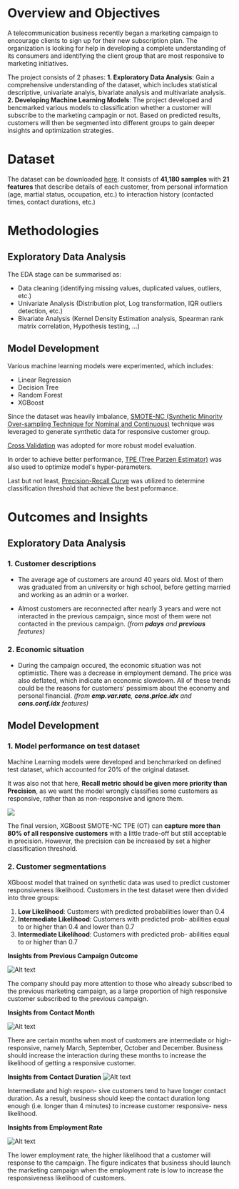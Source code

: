 # Overview and Objectives

A telecommunication business recently began a marketing campaign to encourage clients to sign up for their new subscription plan. The organization is looking for help in developing a complete understanding of its consumers and identifying the client group that are most responsive to marketing initiatives.

The project consists of 2 phases: 
**1. Exploratory Data Analysis**: Gain a comprehensive understanding of the dataset, which includes statistical descriptive, univariate analyis, bivariate analysis and multivariate analysis.
**2. Developing Machine Learning Models**: The project developed and bencmarked various models to classification whether a customer will subscribe to the marketing campagin or not. Based on predicted results, customers will then be segmented into different groups to gain deeper insights and optimization strategies.

# Dataset

The dataset can be downloaded [here](https://drive.google.com/file/d/113_wcUa5BkKZico4ySDSe-wFzWajgHKL/view?usp=drive_link). It consists of **41,180 samples** with **21 features** that describe details of each customer, from personal information (age, martial status, occupation, etc.) to interaction history (contacted times, contact durations, etc.)

# Methodologies

## Exploratory Data Analysis
The EDA stage can be summarised as:
- Data cleaning (identifying missing values, duplicated values, outliers, etc.)
- Univariate Analysis (Distribution plot, Log transformation, IQR outliers detection, etc.)
- Bivariate Analysis (Kernel Density Estimation analysis, Spearman rank matrix correlation, Hypothesis testing, ...)

## Model Development
Various machine learning models were experimented, which includes:
- Linear Regression
- Decision Tree
- Random Forest
- XGBoost

Since the dataset was heavily imbalance, [SMOTE-NC (Synthetic Minority Over-sampling Technique for Nominal and Continuous)](https://imbalanced-learn.org/stable/references/generated/imblearn.over_sampling.SMOTENC.html) technique was leveraged to generate synthetic data for responsive customer group. 

[Cross Validation](https://scikit-learn.org/stable/modules/generated/sklearn.model_selection.cross_validate.html) was adopted for more robust model evaluation.

In order to achieve better performance, [TPE (Tree Parzen Estimator)](https://arxiv.org/abs/2304.11127) was also used to optimize model's hyper-parameters. 

Last but not least, [Precision-Recall Curve](https://scikit-learn.org/stable/modules/generated/sklearn.metrics.precision_recall_curve.html) was utilized to determine classification threshold that achieve the best peformance.


# Outcomes and Insights
## Exploratory Data Analysis
### 1. Customer descriptions

- The average age of customers are around 40 years old. Most of them was graduated from an university or high school, before getting married and working as an admin or a worker.

- Almost customers are reconnected after nearly 3 years and were not interacted in the previous campaign, since most of them were not contacted in the previous campaign. *(from **pdays** and **previous** features)*

### 2. Economic situation
- During the campaign occured, the economic situation was not optimistic. There was a decrease in employment demand. The price was also deflated, which indicate an economic slowdown. All of these trends could be the reasons for customers' pessimism about the economy and personal financial. *(from **emp.var.rate**, **cons.price.idx** and **cons.conf.idx** features)*

## Model Development

### 1. Model performance on test dataset
Machine Learning models were developed and benchmarked on defined test dataset, which accounted for 20% of the original dataset. 

It was also not that here, **Recall metric should be given more priority than Precision**, as we want the model wrongly classifies some customers as responsive, rather than as non-responsive and ignore them.

![](figures/model_benchmark.png)

The final version, XGBoost SMOTE-NC TPE (OT) can **capture more than 80% of all responsive customers** with a little trade-off but still acceptable in precision. However, the precision can be increased by set a higher classification threshold.

### 2. Customer segmentations

XGboost model that trained on synthetic data was used to predict customer responsiveness likelihood. Customers in the test dataset were then divided into three groups:
1. **Low Likelihood**: Customers with predicted probabilities lower than 0.4
2. **Intermediate Likelihood**: Customers with predicted prob- abilities equal to or higher than 0.4 and lower than 0.7
3. **Intermediate Likelihood**: Customers with predicted prob- abilities equal to or higher than 0.7

**Insights from Previous Campaign Outcome**

![Alt text](figures/poutcome_insight.png)

The company should pay more attention to those who already subscribed to the previous marketing campaign, as a large proportion of high responsive customer subscribed to the previous campaign.

**Insights from Contact Month**

![Alt text](figures/contact_month_insight.png)

There are certain months when most of customers are intermediate or high-responsive, namely March, September, October and December. Business should increase the interaction during these months to increase the likelihood of getting a responsive customer.

**Insights from Contact Duration**
![Alt text](figures/duration_insight.png)

Intermediate and high respon- sive customers tend to have longer contact duration. As a result, business should keep the contact duration long enough (i.e. longer than 4 minutes) to increase customer responsive- ness likelihood.

**Insights from Employment Rate**

![Alt text](figures/emp_rate_insight.png)

The lower employment rate, the higher likelihood that a customer will response to the campaign. The figure indicates that business should launch the marketing campaign when the employment rate is low to increase the responsiveness likelihood of customers.
